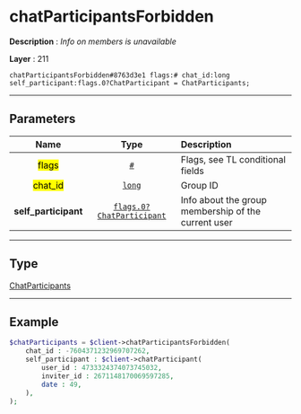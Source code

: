 # chatParticipantsForbidden

**Description** : *Info on members is unavailable*

**Layer** : 211

```tl
chatParticipantsForbidden#8763d3e1 flags:# chat_id:long self_participant:flags.0?ChatParticipant = ChatParticipants;
```

---

## Parameters

| Name | Type | Description |
| :---: | :---: | :--- |
| <mark>flags</mark> | [`#`](type/#) | Flags, see TL conditional fields |
| <mark>chat_id</mark> | [`long`](type/long) | Group ID |
| **self_participant** | [`flags.0?ChatParticipant`](type/ChatParticipant) | Info about the group membership of the current user |

---

## Type

[ChatParticipants](type/ChatParticipants)

---

## Example

```php
$chatParticipants = $client->chatParticipantsForbidden(
	chat_id : -7604371232969707262,
	self_participant : $client->chatParticipant(
		user_id : 4733324374073745032,
		inviter_id : 2671148170069597285,
		date : 49,
	),
);
```